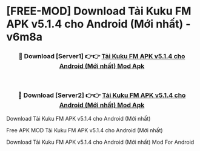 # [FREE-MOD] Download Tải Kuku FM APK v5.1.4 cho Android (Mới nhất) - v6m8a


<div align="center">
<h3>🔴 Download [Server1] 👉👉 <a href="https://apk-comot.site?title=Tải_Kuku_FM_APK_v5.1.4_cho_Android_(Mới_nhất)">Tải Kuku FM APK v5.1.4 cho Android (Mới nhất) Mod Apk</a></h3><br>

<h3>🔴 Download [Server2] 👉👉 <a href="https://apk-comot.site?title=Tải_Kuku_FM_APK_v5.1.4_cho_Android_(Mới_nhất)">Tải Kuku FM APK v5.1.4 cho Android (Mới nhất) Mod Apk</a></h3>
</div>



Download Tải Kuku FM APK v5.1.4 cho Android (Mới nhất) 

Free APK MOD Tải Kuku FM APK v5.1.4 cho Android (Mới nhất) 

Download Tải Kuku FM APK v5.1.4 cho Android (Mới nhất) Mod For Android
